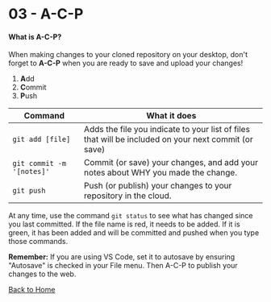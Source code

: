 # 03 - A-C-P

#### What is A-C-P?

When making changes to your cloned repository on your desktop, don't forget to **A-C-P** when you are ready to save and upload your changes!

1. **A**dd
2. **C**ommit
3. **P**ush

Command | What it does
--------|-------------
`git add [file]` | Adds the file you indicate to your list of files that will be included on your next commit (or save)
`git commit -m '[notes]'` | Commit (or save) your changes, and add your notes about WHY you made the change.
`git push` | Push (or publish) your changes to your repository in the cloud.

At any time, use the command `git status` to see what has changed since you last committed. If the file name is red, it needs to be added. If it is green, it has been added and will be committed and pushed when you type those commands.

**Remember:** If you are using VS Code, set it to autosave by ensuring "Autosave" is checked in your File menu. Then A-C-P to publish your changes to the web.

[Back to Home](https://superlizzy.github.io/reading-notes/)